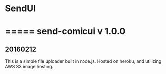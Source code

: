 
# SendUI
=====
send-comicui
v 1.0.0
=====

20160212
-----
This is a simple file uploader built in node.js. Hosted on heroku, and utilizing AWS S3 image hosting.

